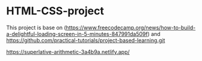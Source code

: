 # HTML-CSS-project

This project is base on (https://www.freecodecamp.org/news/how-to-build-a-delightful-loading-screen-in-5-minutes-847991da509f)
and https://github.com/practical-tutorials/project-based-learning.git


https://superlative-arithmetic-3a4b9a.netlify.app/
